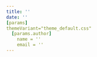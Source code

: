 ```yaml
---
title: ''
date: ''
[params]
themeVariant="theme_default.css"
  [params.author]
    name = ''
    email = ''
---
```

